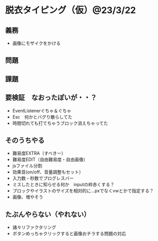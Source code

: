 # 脱衣タイピング（仮）@23/3/22
  
## 義務
* 画像にモザイクをかける
  
## 問題

  
## 課題

  
## 要検証　なおったぽいが・・？
* EventListenerぐちゃ＆ぐちゃ
* Esc　何かとバグり散らしてた
* 時間切れても打てちゃうブロック消えちゃってた
  
## そのうちやる
* 難易度EXTRA（すべきー）
* 難易度EDIT（自由難易度・自由画像）
* jsファイル分割
* 効果音(on/off、音量調整もセット）
* 入力数・秒数でプログレスバー
* ミスしたときに知らせる何か　inputの枠赤くする？
* ブロックやイラストのサイズを相対的に…pxでなくvwとかで指定する？
* 画像、増やそう

## たぶんやらない（やれない）
* 諸々リファクタリング
* ボタンめっちゃクリックすると画像おチラする問題の対応
